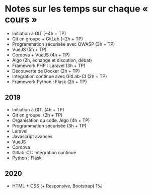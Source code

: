 # Notes sur les temps sur chaque « cours »

- Initiation à GIT (~4h + TP)
- Git en groupe + GitLab (~2h + TP)
- Programmation sécurisée avec OWASP (3h + TP)
- VueJS (5h + TP)
- Cordova + VueJS (4h + TP)
- Algo (2h, échange et discution, débat)
- Framework PHP : Laravel (3h + TP)
- Découverte de Docker (2h + TP)
- Intégration continue avec GitLab-CI (2h + TP)
- Framework Python : Flask (2h + TP)

## 2019

- Initiation à GIT. (4h + TP)
- Git en groupe. (2h + TP)
- Organisation du code. Algo (4h + TP)
- Programmation sécurisée (3h + TP)
- Laravel
- Javascript avancés
- VueJS
- Cordova
- Gitlab-CI : Intégration continue
- Python : Flask

## 2020

- HTML + CSS (+ Responsive, Bootstrap) 15J
